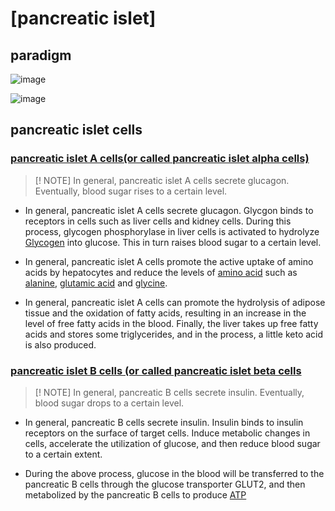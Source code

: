 # [pancreatic islet]
## paradigm
![image](https://github.com/user-attachments/assets/4b5a9aad-113d-4ab4-80a3-a0bb4ad0d230)

![image](https://github.com/user-attachments/assets/ef9866e4-f922-47e5-be02-a2bb29e74654)

## pancreatic islet cells
### [pancreatic islet A cells(or called pancreatic islet alpha cells)](https://en.wikipedia.org/wiki/Alpha_cell)
> [! NOTE]
> In general, pancreatic islet A cells secrete glucagon. Eventually, blood sugar rises to a certain level.

+ In general, pancreatic islet A cells secrete glucagon. Glycgon binds to receptors in cells such as liver cells and kidney cells. During this process, glycogen phosphorylase in liver cells is activated to hydrolyze [Glycogen](https://en.wikipedia.org/wiki/Glycogen) into glucose. This in turn raises blood sugar to a certain level.

+ In general, pancreatic islet A cells promote the active uptake of amino acids by hepatocytes and reduce the levels of [amino acid](https://en.wikipedia.org/wiki/Amino_acid) such as [alanine](https://en.wikipedia.org/wiki/Alanine), [glutamic acid](https://en.wikipedia.org/wiki/Glutamic_acid) and [glycine](https://en.wikipedia.org/wiki/Glycine).
  
+ In general, pancreatic islet A cells can promote the hydrolysis of adipose tissue and the oxidation of fatty acids, resulting in an increase in the level of free fatty acids in the blood. Finally, the liver takes up free fatty acids and stores some triglycerides, and in the process, a little keto acid is also produced.

### [pancreatic islet B cells (or called pancreatic islet beta cells](https://en.wikipedia.org/wiki/Beta_cell)
> [! NOTE]
> In general, pancreatic B cells secrete insulin. Eventually, blood sugar drops to a certain level.

+ In general, pancreatic B cells secrete insulin. Insulin binds to insulin receptors on the surface of target cells. Induce metabolic changes in cells, accelerate the utilization of glucose, and then reduce blood sugar to a certain extent.
  
+ During the above process, glucose in the blood will be transferred to the pancreatic B cells through the glucose transporter GLUT2, and then metabolized by the pancreatic B cells to produce [ATP](https://en.wikipedia.org/wiki/Adenosine_triphosphate)
